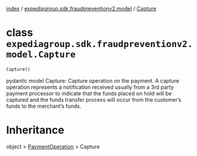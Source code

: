 [index](index.md) /
[expediagroup.sdk.fraudpreventionv2.model](expediagroup.sdk.fraudpreventionv2.model.md)
/ [Capture](Capture.md)

# class `expediagroup.sdk.fraudpreventionv2.model.Capture`

```python
Capture()
```

pydantic model Capture: Capture operation on the payment. A capture
operation represents a notification received usually from a 3rd party
payment processor to indicate that the funds placed on hold will be
captured and the funds transfer process will occur from the customer’s
funds to the merchant’s funds.

# Inheritance

object > [PaymentOperation](PaymentOperation.md) > Capture
